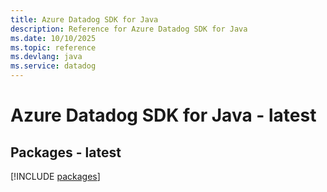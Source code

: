 ```yaml
---
title: Azure Datadog SDK for Java
description: Reference for Azure Datadog SDK for Java
ms.date: 10/10/2025
ms.topic: reference
ms.devlang: java
ms.service: datadog
---
```

# Azure Datadog SDK for Java - latest
## Packages - latest
[!INCLUDE [packages](datadog-index.md)]